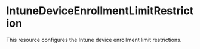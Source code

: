 
# IntuneDeviceEnrollmentLimitRestriction

This resource configures the Intune device enrollment limit restrictions.
